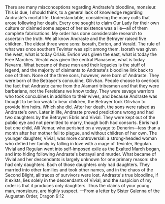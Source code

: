 There are many misconceptions regarding Andraste's bloodline, monsieur. This is due, I should think, to a general lack of knowledge regarding Andraste's mortal life. Understandable, considering the many cults that arose following her death. Every one sought to claim Our Lady for their own culture or claimed some aspect of her existence was a lie—all of them complete fabrications. My order has done considerable research to ascertain the truth.
We all know Andraste and the Betrayer raised five children. The eldest three were sons: Isorath, Evrion, and Verald. The rule of what was once southern Tevinter was split among them. Isorath was given the west, what is today Orlais. Evrion was given the east, what is today the Free Marches. Verald was given the central Planasene, what is today Nevarra. What became of these men and their legacies is the stuff of legend, and the majority of claimants to Andraste's bloodline link back to one of them. None of the three sons, however, were born of Andraste. They were born of the Betrayer's concubine, Gilivhan. People choose to overlook the fact that Andraste came from the Alamarri tribesmen and that they were barbarians, not the Fereldans we know today. They were savage warriors who took concubines in addition to their wives, and because Andraste was thought to be too weak to bear children, the Betrayer took Gilivhan to provide him heirs. Which she did. After her death, the sons were raised as Andraste's own.
Later in life, Andraste proved predictions wrong and had two daughters by the Betrayer: Ebris and Vivial. They were kept out of the public eye and not permitted to marry, though both had consorts. Ebris had but one child, Alli Vemar, who perished on a voyage to Denerim—less than a month after her mother fell to plague, and without children of her own. The younger daughter, Vivial, was more controversial: a strong-headed woman who defied her family by falling in love with a mage of Tevinter, Regulan. Vivial and Regulan went into self-imposed exile as the Exalted March began, and into hiding following Andraste's betrayal and murder.
What became of Vivial and her descendants is largely unknown for one primary reason: she had only daughters. Each of those daughters only had daughters. They married into other families and took other names, and in the chaos of the Second Blight, all traces of survivors were lost. Andraste's true bloodline, if it exists, lies solely in the descendants of Vivial, and the suspicion of my order is that it produces only daughters. Thus the claims of your young man, monsieurs, are highly suspect.
—From a letter by Sister Galenna of the Augustan Order, Dragon 9:12
